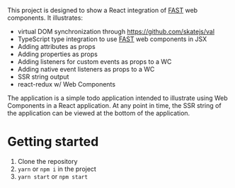 This project is designed to show a React integration of [FAST](https://fast.design/) web components. It illustrates:
- virtual DOM synchronization through https://github.com/skatejs/val
- TypeScript type integration to use [FAST](https://fast.design/) web components in JSX
- Adding attributes as props
- Adding properties as props
- Adding listeners for custom events as props to a WC
- Adding native event listeners as props to a WC
- SSR string output
- react-redux w/ Web Components

The application is a simple todo application intended to illustrate using Web Components in a React application. At any point in time, the SSR string of the application can be viewed at the bottom of the application.

# Getting started
1. Clone the repository
2. `yarn` or `npm i` in the project
3. `yarn start` or `npm start`